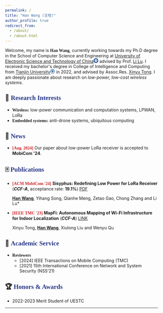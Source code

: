 ```yaml
---
permalink: /
title: "Han Wang (王晗)"
author_profile: true
redirect_from: 
  - /about/
  - /about.html
---
```


Welcome, my name is **<font face="Georgia">Han Wang</font>**, currently working towards my Ph.D degree in the School of Computer Science and Engineering at [University of Electronic Science and Technology of China](https://en.uestc.edu.cn/)<img src="\images\uestc_logo.png" style="width: 1.1em;"> advised by Prof. [Li Lu](https://www.en.scse.uestc.edu.cn/info/1085/2182.htm). I received my bachelor's degree in College of Intelligence and Computing from [Tianjin University](https://www.tju.edu.cn/english/index.htm)<img src="\images\tju_badge_white.png" style="width: 1.1em;"> in 2022, and advised by Assoc.Res. [Xinyu Tong](http://cic.tju.edu.cn/faculty/tongxinyu/index.html). I am deeply passionate about research on *low-power, low-cost wireless systems*. 



## 🔎 <font face="Century Gothic" color="283687">Research Interests</font>

- **<font face="Georgia">Wireless:</font>** low-power communication and computation systems, LPWAN, LoRa
- **<font face="Georgia">Embedded systems:</font>** anti-drone systems, ubiquitous computing 

## 📣 <font face="Century Gothic" color="283687">News</font>

- **<font color="CD2027" face="Georgia">[Aug. 2024]</font>** Our paper about low-power LoRa receiver is accepted to **MobiCom '24**.


## 🀄 <font face="Century Gothic" color="283687">Publications</font>


- **<font color="CD2027" face="Georgia">[ACM MobiCom '24]</font>** **Sisyphus: Redefining Low Power for LoRa Receiver** (***CCF-A***, acceptance rate: **19.1%**) [PDF](\files\Sisyphus_mobicom24.pdf)
  
   **<u>Han Wang</u>**, Yihang Song, Qianhe Meng, Zetao Gao, Chong Zhang and Li Lu*

  

- **<font color="CD2027" face="Georgia">[IEEE TMC '23]</font>** **MapFi: Autonomous Mapping of Wi-Fi Infrastructure for Indoor Localization** (***CCF-A***) [LINK](https://ieeexplore.ieee.org/abstract/document/9525195)
  
   Xinyu Tong, **<u>Han Wang</u>**, Xiulong Liu and Wenyu Qu 



## 📝 <font face="Century Gothic" color="283687">Academic Service</font>

- **<font face="Georgia">Reviewers</font>**
  - [2024] IEEE Transactions on Mobile Computing (TMC) 
  - [2021] 15th International Conference on Network and System Security (NSS‘21)



## 🏆 <font face="Century Gothic" color="283687">Honors & Awards</font>

- 2022-2023 Merit Student of UESTC

----

<script type='text/javascript' id='clustrmaps' src='//cdn.clustrmaps.com/map_v2.js?cl=ffffff&w=200&t=tt&d=tf6trRht7T5GWabkmifch2uaHHA47Ixj-cwebHXvmBk&co=283687&ct=ffffff&cmo=fa0303&cmn=20ba4c'></script>